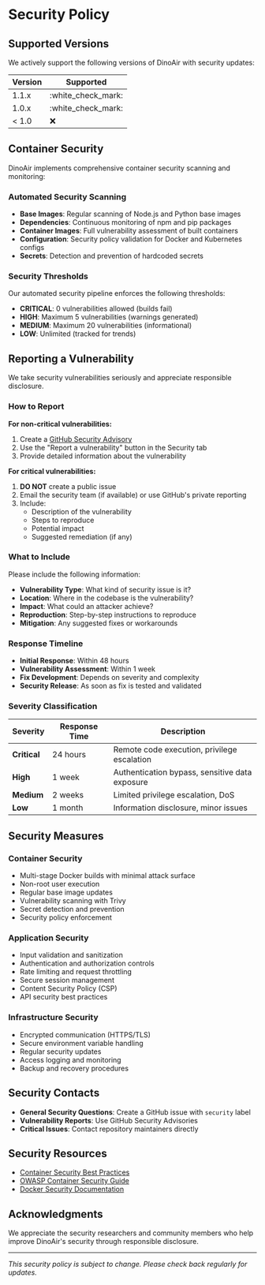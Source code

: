 # Security Policy

## Supported Versions

We actively support the following versions of DinoAir with security updates:

| Version | Supported            |
| ------- | -------------------- |
| 1.1.x   | :white\_check\_mark: |
| 1.0.x   | :white\_check\_mark: |
| < 1.0   | :x:                  |

## Container Security

DinoAir implements comprehensive container security scanning and monitoring:

### Automated Security Scanning

* **Base Images**: Regular scanning of Node.js and Python base images
* **Dependencies**: Continuous monitoring of npm and pip packages
* **Container Images**: Full vulnerability assessment of built containers
* **Configuration**: Security policy validation for Docker and Kubernetes configs
* **Secrets**: Detection and prevention of hardcoded secrets

### Security Thresholds

Our automated security pipeline enforces the following thresholds:

* **CRITICAL**: 0 vulnerabilities allowed (builds fail)
* **HIGH**: Maximum 5 vulnerabilities (warnings generated)
* **MEDIUM**: Maximum 20 vulnerabilities (informational)
* **LOW**: Unlimited (tracked for trends)

## Reporting a Vulnerability

We take security vulnerabilities seriously and appreciate responsible disclosure.

### How to Report

**For non-critical vulnerabilities:**

1. Create a [GitHub Security Advisory](https://github.com/Dinopit/DinoAirPublic/security/advisories)
2. Use the "Report a vulnerability" button in the Security tab
3. Provide detailed information about the vulnerability

**For critical vulnerabilities:**

1. **DO NOT** create a public issue
2. Email the security team (if available) or use GitHub's private reporting
3. Include:
   * Description of the vulnerability
   * Steps to reproduce
   * Potential impact
   * Suggested remediation (if any)

### What to Include

Please include the following information:

* **Vulnerability Type**: What kind of security issue is it?
* **Location**: Where in the codebase is the vulnerability?
* **Impact**: What could an attacker achieve?
* **Reproduction**: Step-by-step instructions to reproduce
* **Mitigation**: Any suggested fixes or workarounds

### Response Timeline

* **Initial Response**: Within 48 hours
* **Vulnerability Assessment**: Within 1 week
* **Fix Development**: Depends on severity and complexity
* **Security Release**: As soon as fix is tested and validated

### Severity Classification

| Severity     | Response Time | Description                                    |
| ------------ | ------------- | ---------------------------------------------- |
| **Critical** | 24 hours      | Remote code execution, privilege escalation    |
| **High**     | 1 week        | Authentication bypass, sensitive data exposure |
| **Medium**   | 2 weeks       | Limited privilege escalation, DoS              |
| **Low**      | 1 month       | Information disclosure, minor issues           |

## Security Measures

### Container Security

* Multi-stage Docker builds with minimal attack surface
* Non-root user execution
* Regular base image updates
* Vulnerability scanning with Trivy
* Secret detection and prevention
* Security policy enforcement

### Application Security

* Input validation and sanitization
* Authentication and authorization controls
* Rate limiting and request throttling
* Secure session management
* Content Security Policy (CSP)
* API security best practices

### Infrastructure Security

* Encrypted communication (HTTPS/TLS)
* Secure environment variable handling
* Regular security updates
* Access logging and monitoring
* Backup and recovery procedures

## Security Contacts

* **General Security Questions**: Create a GitHub issue with `security` label
* **Vulnerability Reports**: Use GitHub Security Advisories
* **Critical Issues**: Contact repository maintainers directly

## Security Resources

* [Container Security Best Practices](security.md)
* [OWASP Container Security Guide](https://owasp.org/www-project-container-security/)
* [Docker Security Documentation](https://docs.docker.com/develop/security-best-practices/)

## Acknowledgments

We appreciate the security researchers and community members who help improve DinoAir's security through responsible disclosure.

***

_This security policy is subject to change. Please check back regularly for updates._
